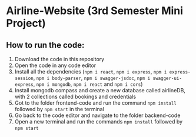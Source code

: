 # Airline-Website (3rd Semester Mini Project)
## How to run the code:
1) Download the code in this repository
2) Open the code in any code editor
3) Install all the dependencies (```npm i react```, ```npm i express```, ```npm i express-session```, ```npm i body-parser```, ```npm i swagger-jsdoc```, ```npm i swagger-ui-express```, ```npm i mongodb```, ```npm i react``` and ```npm i cors```)
4) Install mongodb compass and create a new database called airlineDB, with 2 collections called bookings and credentials
5) Got to the folder frontend-code and run the command ```npm install``` followed by ```npm start``` in the terminal
6) Go back to the code editor and navigate to the folder backend-code
7) Open a new terminal and run the commands ```npm install``` followed by ```npm start```

